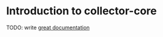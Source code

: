 # Introduction to collector-core

TODO: write [great documentation](http://jacobian.org/writing/what-to-write/)

